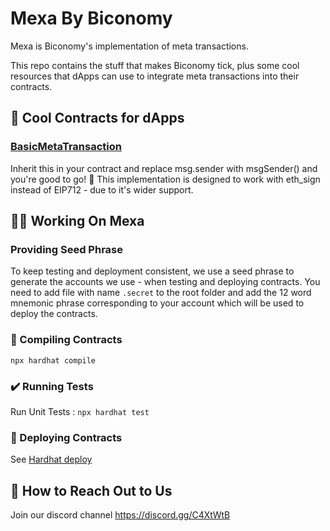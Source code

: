 # Mexa By Biconomy

Mexa is Biconomy's implementation of meta transactions. 

This repo contains the stuff that makes Biconomy tick, plus some cool resources that dApps can use to integrate meta transactions into their contracts.

<h2>🤩 Cool Contracts for dApps</h2>

<h3><a href="https://github.com/bcnmy/mexa/blob/master/contracts/5/BasicMetaTransaction.sol">BasicMetaTransaction</a></h3>
Inherit this in your contract and replace msg.sender with msgSender() and you're good to go! 💪 This implementation is designed to work with eth_sign instead of EIP712 - due to it's wider support.

<h2>👨‍💻 Working On Mexa</h2>
<h3>Providing Seed Phrase</h3>
To keep testing and deployment consistent, we use a seed phrase to generate the accounts we use - when testing and deploying contracts. You need to add file with name <code>.secret</code> to the root folder and add the 12 word mnemonic phrase corresponding to your account which will be used to deploy the contracts.

 <h3>👷 Compiling Contracts</h3>

<code>npx hardhat compile</code>

<h3>✔️ Running Tests </h3>

Run Unit Tests : 
<code>npx hardhat test</code><br>

<h3>📡 Deploying Contracts</h3>

See <a href="https://hardhat.org/plugins/hardhat-deploy.html"> Hardhat deploy </a>


<h2>👋 How to Reach Out to Us</h2>

Join our discord channel https://discord.gg/C4XtWtB
